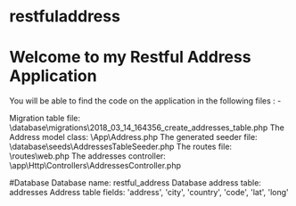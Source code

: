 # restfuladdress

# Welcome to my Restful Address Application

You will be able to find the code on the  application in the following files : -

Migration table file:			\database\migrations\2018_03_14_164356_create_addresses_table.php
The Address model class:		\App\Address.php
The generated seeder file:		\database\seeds\AddressesTableSeeder.php
The routes file:					\routes\web.php
The addresses controller:		\app\Http\Controllers\AddressesController.php

#Database
Database name: 				restful_address
Database address table:		addresses
Address table fields:			'address', 'city', 'country', 'code', 'lat', 'long'